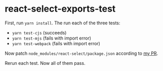 # react-select-exports-test

First, run `yarn install`. The run each of the three tests:

- `yarn test-cjs` (succeeds)
- `yarn test-mjs` (fails with import error)
- `yarn test-webpack` (fails with import error)

Now patch `node_modules/react-select/package.json` according to [my PR](TODO).

Rerun each test. Now all of them pass.

